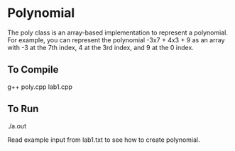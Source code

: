 # Polynomial
 The poly class is an array-based implementation to represent a polynomial. For example, you can represent the polynomial -3x7 + 4x3 + 9 as an array with -3 at the 7th index, 4 at the 3rd index, and 9 at the 0 index.
 
 ## To Compile
 g++ poly.cpp lab1.cpp
 
 ## To Run
 ./a.out
 
 Read example input from lab1.txt to see how to create polynomial.
 
